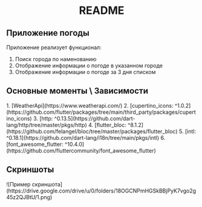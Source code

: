 <H1 align="center"> README </H1>
<H2>Приложение погоды</H2>
Приложение реализует функционал:
<ol>
<li>Поиск города по наменованию</li>
<li>Отображение информации о погоде в указанном городе</li>
<li>Отображение информации о погоде за 3 дня списком</li>
</ol>

<h2> Основные моменты \ Зависимости </h2>
1. [WeatherApi](https://www.weatherapi.com/)
2. [cupertino_icons: ^1.0.2](https://github.com/flutter/packages/tree/main/third_party/packages/cupertino_icons) 
3. [http: ^0.13.5](https://github.com/dart-lang/http/tree/master/pkgs/http)
4. [flutter_bloc: ^8.1.2](https://github.com/felangel/bloc/tree/master/packages/flutter_bloc)
5. [intl: ^0.18.1](https://github.com/dart-lang/i18n/tree/main/pkgs/intl)
6. [font_awesome_flutter: ^10.4.0](https://github.com/fluttercommunity/font_awesome_flutter)
</ol>

<h2> Скриншоты </h2>
![Пример скриншота](https://drive.google.com/drive/u/0/folders/18OGCNPmHGSkBBjPyK7vgo2g45z2QJBtU/1.png)
